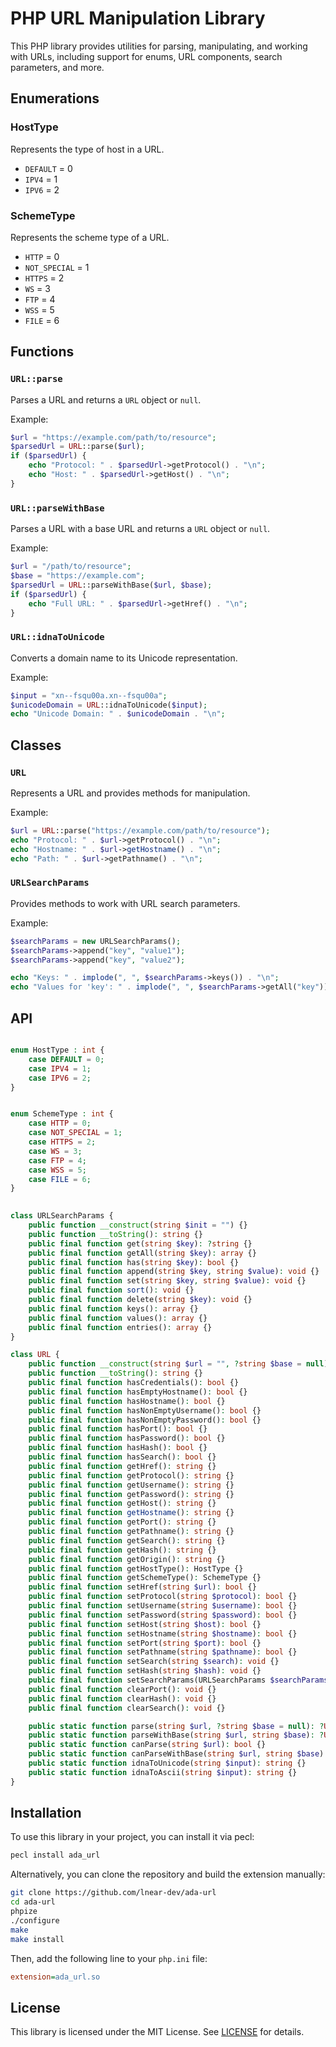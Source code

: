 # PHP URL Manipulation Library

This PHP library provides utilities for parsing, manipulating, and working with URLs, including support for enums, URL components, search parameters, and more.

## Enumerations

### HostType

Represents the type of host in a URL.

- `DEFAULT` = 0
- `IPV4` = 1
- `IPV6` = 2

### SchemeType

Represents the scheme type of a URL.

- `HTTP` = 0
- `NOT_SPECIAL` = 1
- `HTTPS` = 2
- `WS` = 3
- `FTP` = 4
- `WSS` = 5
- `FILE` = 6

## Functions

### `URL::parse`

Parses a URL and returns a `URL` object or `null`.

Example:

```php
$url = "https://example.com/path/to/resource";
$parsedUrl = URL::parse($url);
if ($parsedUrl) {
    echo "Protocol: " . $parsedUrl->getProtocol() . "\n";
    echo "Host: " . $parsedUrl->getHost() . "\n";
}
```

### `URL::parseWithBase`

Parses a URL with a base URL and returns a `URL` object or `null`.

Example:

```php
$url = "/path/to/resource";
$base = "https://example.com";
$parsedUrl = URL::parseWithBase($url, $base);
if ($parsedUrl) {
    echo "Full URL: " . $parsedUrl->getHref() . "\n";
}
```

### `URL::idnaToUnicode`

Converts a domain name to its Unicode representation.

Example:

```php
$input = "xn--fsqu00a.xn--fsqu00a";
$unicodeDomain = URL::idnaToUnicode($input);
echo "Unicode Domain: " . $unicodeDomain . "\n";
```

## Classes

### `URL`

Represents a URL and provides methods for manipulation.

Example:

```php
$url = URL::parse("https://example.com/path/to/resource");
echo "Protocol: " . $url->getProtocol() . "\n";
echo "Hostname: " . $url->getHostname() . "\n";
echo "Path: " . $url->getPathname() . "\n";
```

### `URLSearchParams`

Provides methods to work with URL search parameters.

Example:

```php
$searchParams = new URLSearchParams();
$searchParams->append("key", "value1");
$searchParams->append("key", "value2");

echo "Keys: " . implode(", ", $searchParams->keys()) . "\n";
echo "Values for 'key': " . implode(", ", $searchParams->getAll("key")) . "\n";
```

## API

```php

enum HostType : int {
    case DEFAULT = 0;
    case IPV4 = 1;
    case IPV6 = 2;
}


enum SchemeType : int {
    case HTTP = 0;
    case NOT_SPECIAL = 1;
    case HTTPS = 2;
    case WS = 3;
    case FTP = 4;
    case WSS = 5;
    case FILE = 6;
}

    
class URLSearchParams {
    public function __construct(string $init = "") {}
    public function __toString(): string {}
    public final function get(string $key): ?string {}
    public final function getAll(string $key): array {}
    public final function has(string $key): bool {}
    public final function append(string $key, string $value): void {}
    public final function set(string $key, string $value): void {}
    public final function sort(): void {}
    public final function delete(string $key): void {}
    public final function keys(): array {}
    public final function values(): array {}
    public final function entries(): array {}
}

class URL {
    public function __construct(string $url = "", ?string $base = null) {}
    public function __toString(): string {}
    public final function hasCredentials(): bool {}
    public final function hasEmptyHostname(): bool {}
    public final function hasHostname(): bool {}
    public final function hasNonEmptyUsername(): bool {}
    public final function hasNonEmptyPassword(): bool {}
    public final function hasPort(): bool {}
    public final function hasPassword(): bool {}
    public final function hasHash(): bool {}
    public final function hasSearch(): bool {}
    public final function getHref(): string {}
    public final function getProtocol(): string {}
    public final function getUsername(): string {}
    public final function getPassword(): string {}
    public final function getHost(): string {}
    public final function getHostname(): string {}
    public final function getPort(): string {}
    public final function getPathname(): string {}
    public final function getSearch(): string {}
    public final function getHash(): string {}
    public final function getOrigin(): string {}
    public final function getHostType(): HostType {}
    public final function getSchemeType(): SchemeType {}
    public final function setHref(string $url): bool {}
    public final function setProtocol(string $protocol): bool {}
    public final function setUsername(string $username): bool {}
    public final function setPassword(string $password): bool {}
    public final function setHost(string $host): bool {}
    public final function setHostname(string $hostname): bool {}
    public final function setPort(string $port): bool {}
    public final function setPathname(string $pathname): bool {}
    public final function setSearch(string $search): void {}
    public final function setHash(string $hash): void {}
    public final function setSearchParams(URLSearchParams $searchParams): void {}
    public final function clearPort(): void {}
    public final function clearHash(): void {}
    public final function clearSearch(): void {}

    public static function parse(string $url, ?string $base = null): ?URL {}
    public static function parseWithBase(string $url, string $base): ?URL {}
    public static function canParse(string $url): bool {}
    public static function canParseWithBase(string $url, string $base): bool {}
    public static function idnaToUnicode(string $input): string {}
    public static function idnaToAscii(string $input): string {}
}
```

## Installation

To use this library in your project, you can install it via pecl:

```bash
pecl install ada_url
```

Alternatively, you can clone the repository and build the extension manually:

```bash
git clone https://github.com/lnear-dev/ada-url
cd ada-url
phpize
./configure
make
make install
```

Then, add the following line to your `php.ini` file:

```ini
extension=ada_url.so
```

## License

This library is licensed under the MIT License. See [LICENSE](LICENSE) for details.
